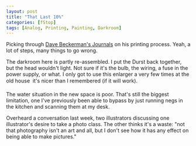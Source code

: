 ```yaml
---
layout: post
title: "That Last 10%"
categories: [fStop]
tags: [Analog, Printing, Painting, Darkroom]
---
```

Picking through <a href="http://www.davebeckerman.com/general/JournalJune01.html">Dave Beckerman's Journals</a> on his printing process. Yeah, a lot of steps, many things to go wrong.

The darkroom here is partly re-assembled. I put the Durst back together, but the head wouldn't light. Not sure if it's the bulb, the wiring, a fuse in the power supply, or what. I only got to use this enlarger a very few times at the old house &#151; it's nicer than I remembered (if it will work).

The water situation in the new space is poor. That's still the biggest limitation, one I've previously been able to bypass by just running negs in the kitchen and scanning them at my desk.

Overheard a conversation last week, two illustrators discussing one illustrator's desire to take a photo class. The other thinks it's a waste: "not that photography isn't an art and all, but I don't see how it has any effect on being able to make pictures."

